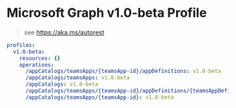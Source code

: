 # Microsoft Graph v1.0-beta Profile

> see https://aka.ms/autorest

``` yaml
profiles:
  v1.0-beta:
    resources: {}
    operations:
      /appCatalogs/teamsApps/{teamsApp-id}/appDefinitions: v1.0-beta
      /appCatalogs/teamsApps: v1.0-beta
      /appCatalogs: v1.0-beta
      /appCatalogs/teamsApps/{teamsApp-id}/appDefinitions/{teamsAppDefinition-id}: v1.0-beta
      /appCatalogs/teamsApps/{teamsApp-id}: v1.0-beta

```
